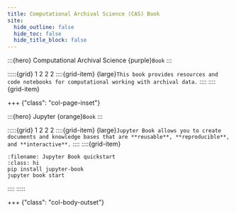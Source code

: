 ```yaml
---
title: Computational Archival Science (CAS) Book
site:
  hide_outline: false
  hide_toc: false
  hide_title_block: false
---
```


:::{hero}
Computational Archival Science {purple}`Book`
:::

:::::{grid} 1 2 2 2
::::{grid-item}
{large}`This book provides resources and code notebooks for computational working with archival data.`
::::
::::{grid-item}

+++ {"class": "col-page-inset"}

:::{hero}
Jupyter {orange}`Book`
:::

:::::{grid} 1 2 2 2
::::{grid-item}
{large}`Jupyter Book allows you to create documents and knowledge bases that are **reusable**, **reproducible**, and **interactive**.`
::::
::::{grid-item}

```{code-block} bash
:filename: Jupyter Book quickstart
:class: hi
pip install jupyter-book
jupyter book start
```

::::
:::::

+++ {"class": "col-body-outset"}
